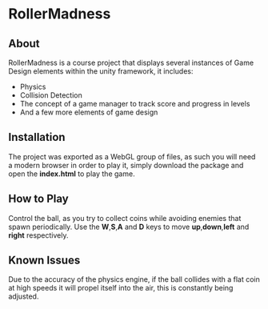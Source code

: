 # RollerMadness


## About
RollerMadness is a course project that displays several instances of Game Design elements within the unity framework, it includes:
- Physics
- Collision Detection
- The concept of a game manager to track score and progress in levels
- And a few more elements of game design

## Installation
The project was exported as a WebGL group of files, as such you will need a modern browser in order to play it, simply download the package and open the **index.html** to play the game.

## How to Play
Control the ball, as you try to collect coins while avoiding enemies that spawn periodically. Use the **W**,**S**,**A** and **D** keys to move **up**,**down**,**left** and **right** respectively.

## Known Issues
Due to the accuracy of the physics engine, if the ball collides with a flat coin at high speeds it will propel itself into the air, this is constantly being adjusted.


